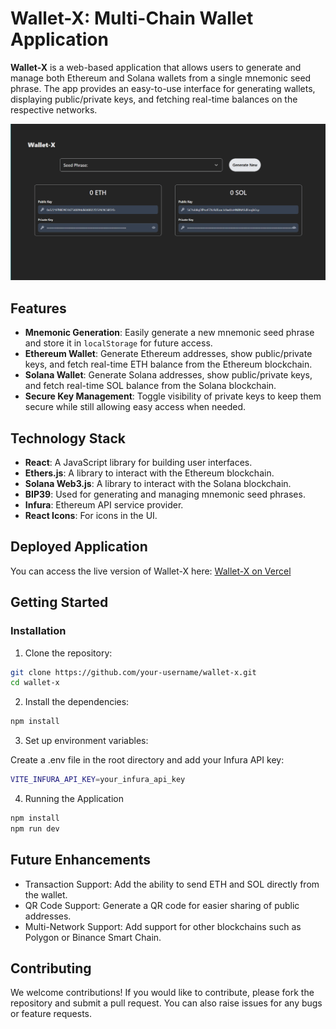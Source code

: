 # Wallet-X: Multi-Chain Wallet Application

**Wallet-X** is a web-based application that allows users to generate and manage both Ethereum and Solana wallets from a single mnemonic seed phrase. The app provides an easy-to-use interface for generating wallets, displaying public/private keys, and fetching real-time balances on the respective networks.

![Wallet-X Interface](https://github.com/Neautrino/Wallet-X/blob/master/screenshot.png)

## Features

- **Mnemonic Generation**: Easily generate a new mnemonic seed phrase and store it in `localStorage` for future access.
- **Ethereum Wallet**: Generate Ethereum addresses, show public/private keys, and fetch real-time ETH balance from the Ethereum blockchain.
- **Solana Wallet**: Generate Solana addresses, show public/private keys, and fetch real-time SOL balance from the Solana blockchain.
- **Secure Key Management**: Toggle visibility of private keys to keep them secure while still allowing easy access when needed.

## Technology Stack

- **React**: A JavaScript library for building user interfaces.
- **Ethers.js**: A library to interact with the Ethereum blockchain.
- **Solana Web3.js**: A library to interact with the Solana blockchain.
- **BIP39**: Used for generating and managing mnemonic seed phrases.
- **Infura**: Ethereum API service provider.
- **React Icons**: For icons in the UI.

## Deployed Application

You can access the live version of Wallet-X here: [Wallet-X on Vercel](https://wallet-x-ecru.vercel.app/)

## Getting Started

### Installation
1. Clone the repository:

```bash
git clone https://github.com/your-username/wallet-x.git
cd wallet-x
```
2. Install the dependencies:

```bash
npm install
```

3. Set up environment variables:

Create a .env file in the root directory and add your Infura API key:

```bash
VITE_INFURA_API_KEY=your_infura_api_key
```
4. Running the Application

```bash
npm install
npm run dev
```

## Future Enhancements

- Transaction Support: Add the ability to send ETH and SOL directly from the wallet.
- QR Code Support: Generate a QR code for easier sharing of public addresses.
- Multi-Network Support: Add support for other blockchains such as Polygon or Binance Smart Chain.

## Contributing
We welcome contributions! If you would like to contribute, please fork the repository and submit a pull request. You can also raise issues for any bugs or feature requests.
